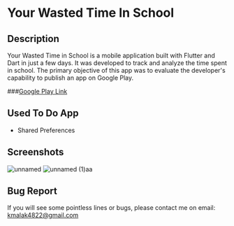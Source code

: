 # Your Wasted Time In School

## Description
Your Wasted Time in School is a mobile application built with Flutter and Dart in just a few days. It was developed to track and analyze the time spent in school. The primary objective of this app was to evaluate the developer's capability to publish an app on Google Play.

###[Google Play Link](https://play.google.com/store/apps/details?id=wastedsqltime.beta&hl=en&gl=US)

## Used To Do App
- Shared Preferences

## Screenshots
![unnamed](https://github.com/malak4822/wstdsqltime/assets/71153710/442a6d4c-7e0d-46aa-bff0-f54d7d81a63d)
![unnamed (1)aa](https://github.com/malak4822/wstdsqltime/assets/71153710/00b550cd-e88c-49d7-850a-324b9e47012a)

## Bug Report
If you will see some pointless lines or bugs, please contact me on email: kmalak4822@gmail.com


